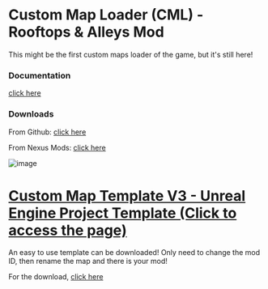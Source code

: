 # Custom Map Loader (CML) - Rooftops & Alleys Mod

This might be the first custom maps loader of the game, but it's still here!

### Documentation

[click here](https://rna-modding.gitbook.io/doc/custom-maps/map-loaders/install-custom-maps-loader)

### Downloads

From Github: [click here](https://github.com/LoulouNoLegend/CustomMapLoader-RooftopsAndAlleys/releases)

From Nexus Mods: [click here](https://www.nexusmods.com/rooftopsandalleystheparkourgame/mods/28)

![image](https://github.com/user-attachments/assets/f61c50f6-2759-4996-899b-96293bc76d6c)



# [Custom Map Template V3 - Unreal Engine Project Template (Click to access the page)](https://github.com/LoulouNoLegend/RNA-CustomMapTemplate)

An easy to use template can be downloaded! Only need to change the mod ID, then rename the map and there is your mod!

For the download, [click here](https://github.com/LoulouNoLegend/CustomMapLoader-RooftopsAndAlleys/releases/download/PB8/CustomMapTemplate-v3.zip)
